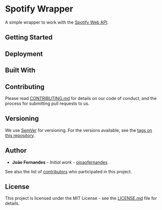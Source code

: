 # Spotify Wrapper

A simple wrapper to work with the [Spotify Web API](https://developer.spotify.com/documentation/web-api/).

## Getting Started

## Deployment

## Built With

## Contributing

Please read [CONTRIBUTING.md](CONTRIBUTING.md) for details on our code of conduct, and the process for submitting pull requests to us.

## Versioning

We use [SemVer](http://semver.org/) for versioning. For the versions available, see the [tags on this repository](https://github.com/ojoaofernandes/spotify-wrapper/tags).

## Author

* **João Fernandes** - *Initial work* - [ojoaofernandes](https://github.com/ojoaofernandes)

See also the list of [contributors](https://github.com/ojoaofernandes/spotify-wrapper/contributors) who participated in this project.

## License

This project is licensed under the MIT License - see the [LICENSE.md](LICENSE.md) file for details.
